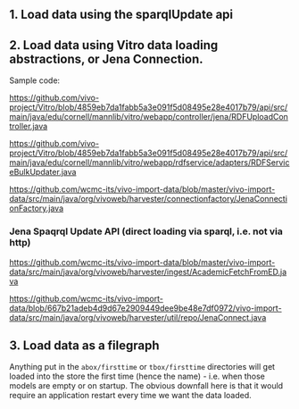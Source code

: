 ## 1. Load data using the sparqlUpdate api

## 2. Load data using Vitro data loading abstractions, or Jena Connection.

Sample code:

https://github.com/vivo-project/Vitro/blob/4859eb7da1fabb5a3e091f5d08495e28e4017b79/api/src/main/java/edu/cornell/mannlib/vitro/webapp/controller/jena/RDFUploadController.java

https://github.com/vivo-project/Vitro/blob/4859eb7da1fabb5a3e091f5d08495e28e4017b79/api/src/main/java/edu/cornell/mannlib/vitro/webapp/rdfservice/adapters/RDFServiceBulkUpdater.java

https://github.com/wcmc-its/vivo-import-data/blob/master/vivo-import-data/src/main/java/org/vivoweb/harvester/connectionfactory/JenaConnectionFactory.java

### Jena Spaqrql Update API (direct loading via sparql, i.e. not via http)

https://github.com/wcmc-its/vivo-import-data/blob/master/vivo-import-data/src/main/java/org/vivoweb/harvester/ingest/AcademicFetchFromED.java

https://github.com/wcmc-its/vivo-import-data/blob/667b21adeb4d9d67e2909449dee9be48e7df0972/vivo-import-data/src/main/java/org/vivoweb/harvester/util/repo/JenaConnect.java

## 3. Load data as a filegraph
Anything put in the `abox/firsttime` or `tbox/firsttime` directories will get loaded into the store the first time (hence the name) - i.e. when those models are empty or on startup. The obvious downfall here is that it would require an application restart every time we want the data loaded.